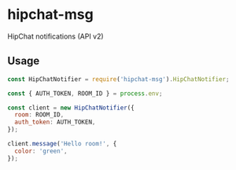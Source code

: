 # hipchat-msg

HipChat notifications (API v2)

## Usage

```js
const HipChatNotifier = require('hipchat-msg').HipChatNotifier;

const { AUTH_TOKEN, ROOM_ID } = process.env;

const client = new HipChatNotifier({
  room: ROOM_ID,
  auth_token: AUTH_TOKEN,
});

client.message('Hello room!', {
  color: 'green',
});
```
